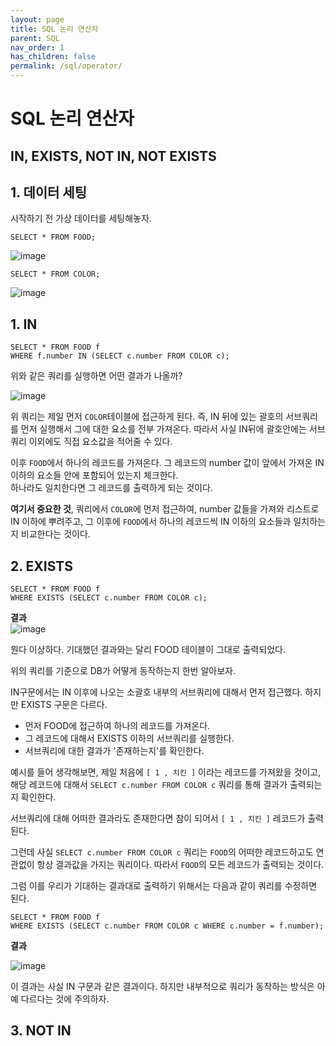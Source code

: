 ```yaml
---
layout: page
title: SQL 논리 연산자
parent: SQL
nav_order: 1
has_children: false
permalink: /sql/operator/
---
```


# SQL 논리 연산자  
## IN, EXISTS, NOT IN, NOT EXISTS  

## 1\. 데이터 세팅

시작하기 전 가상 데이터를 세팅해놓자.  

```SELECT * FROM FOOD;```

![image](https://t1.daumcdn.net/cfile/tistory/99EA223F5CDCECA021)

```SELECT * FROM COLOR;```

![image](https://t1.daumcdn.net/cfile/tistory/995944405CDCECBD2D)

## 1\. IN

```
SELECT * FROM FOOD f
WHERE f.number IN (SELECT c.number FROM COLOR c);
```

위와 같은 쿼리를 실행하면 어떤 결과가 나올까?

![image](https://t1.daumcdn.net/cfile/tistory/99D757335CDCF3792E)

위 쿼리는 제일 먼저 `COLOR`테이블에 접근하게 된다. 즉, IN 뒤에 있는 괄호의 서브쿼리를 먼저 실행해서 그에 대한 요소를 전부 가져온다.
따라서 사실 IN뒤에 괄호안에는 서브쿼리 이외에도 직접 요소값을 적어줄 수 있다.

이후 `FOOD`에서 하나의 레코드를 가져온다. 그 레코드의 number 값이 앞에서 가져온 IN 이하의 요소들 안에 포함되어 있는지 체크한다.  
하나라도 일치한다면 그 레코드를 출력하게 되는 것이다.

**여기서 중요한 것**, 쿼리에서 `COLOR`에 먼저 접근하여, number 값들을 가져와 리스트로 IN 이하에 뿌려주고, 그 이후에 `FOOD`에서 하나의 레코드씩 IN 이하의 요소들과 일치하는지 비교한다는 것이다.

## 2\. EXISTS

```
SELECT * FROM FOOD f
WHERE EXISTS (SELECT c.number FROM COLOR c);
```

**결과**  
![image](https://t1.daumcdn.net/cfile/tistory/9936E94D5CDCF84B3E)

뭔다 이상하다. 기대했던 결과와는 달리 FOOD 테이블이 그대로 출력되었다.  

위의 쿼리를 기준으로 DB가 어떻게 동작하는지 한번 알아보자.

IN구문에서는 IN 이후에 나오는 소괄호 내부의 서브쿼리에 대해서 먼저 접근했다. 하지만 EXISTS 구문은 다르다.

- 먼저 FOOD에 접근하여 하나의 레코드를 가져온다.
- 그 레코드에 대해서 EXISTS 이하의 서브쿼리를 실행한다.
- 서브쿼리에 대한 결과가 '존재하는지'를 확인한다.

예시를 들어 생각해보면, 제일 처음에 `[ 1 , 치킨 ]` 이라는 레코드를 가져왔을 것이고, 해당 레코드에 대해서 `SELECT c.number FROM COLOR c` 쿼리를 통해 결과가 출력되는지 확인한다.  

서브쿼리에 대해 어떠한 결과라도 존재한다면 참이 되어서 `[ 1 , 치킨 ]` 레코드가 출력된다.

그런데 사실 `SELECT c.number FROM COLOR c` 쿼리는 `FOOD`의 어떠한 레코드하고도 연관없이 항상 결과값을 가지는 쿼리이다.
따라서 `FOOD`의 모든 레코드가 출력되는 것이다.

그럼 이를 우리가 기대하는 결과대로 출력하기 위해서는 다음과 같이 쿼리를 수정하면 된다.

```
SELECT * FROM FOOD f
WHERE EXISTS (SELECT c.number FROM COLOR c WHERE c.number = f.number);
```

**결과**

![image](https://t1.daumcdn.net/cfile/tistory/99CFC14B5CDCF9D62B)

이 결과는 사실 IN 구문과 같은 결과이다. 하지만 내부적으로 쿼리가 동작하는 방식은 아예 다르다는 것에 주의하자.

## 3\. NOT IN

